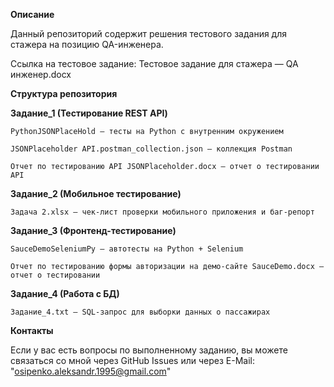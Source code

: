 **Описание**

Данный репозиторий содержит решения тестового задания для стажера на позицию QA-инженера.

Ссылка на тестовое задание: Тестовое задание для стажера — QA инженер.docx

**Структура репозитория**

**Задание_1 (Тестирование REST API)**

    PythonJSONPlaceHold — тесты на Python с внутренним окружением

    JSONPlaceholder API.postman_collection.json — коллекция Postman

    Отчет по тестированию API JSONPlaceholder.docx — отчет о тестировании API

**Задание_2 (Мобильное тестирование)**

    Задача 2.xlsx — чек-лист проверки мобильного приложения и баг-репорт

**Задание_3 (Фронтенд-тестирование)**

    SauceDemoSeleniumPy — автотесты на Python + Selenium

    Отчет по тестированию формы авторизации на демо-сайте SauceDemo.docx — отчет о тестировании

**Задание_4 (Работа с БД)**

    Задание_4.txt — SQL-запрос для выборки данных о пассажирах

**Контакты**

Если у вас есть вопросы по выполненному заданию, вы можете связаться со мной через GitHub Issues или через E-Mail: "osipenko.aleksandr.1995@gmail.com"

